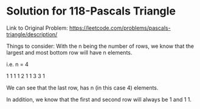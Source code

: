 # Solution for 118-Pascals Triangle
Link to Original Problem: https://leetcode.com/problems/pascals-triangle/description/

Things to consider: 
With the n being the number of rows, we know that the largest and most bottom row
will have n elements. 

i.e.
n = 4

1
1 1
1 2 1
1 3 3 1

We can see that the last row, has n (in this case 4) elements.

In addition, we know that the first and second row will always be 1 and 1 1. 
